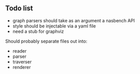 ## Todo list

- graph parsers should take as an argument a nasbench API 
- style should be injectable via a yaml file
- need a stub for graphviz

Should probably separate files out into:
- reader
- parser 
- traverser
- renderer